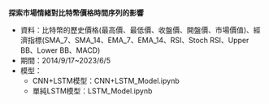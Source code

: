 **探索市場情緒對比特幣價格時間序列的影響**

- 資料：比特幣的歷史價格(最高價、最低價、收盤價、開盤價、市場價值)、經濟指標(SMA_7、SMA_14、EMA_7、EMA_14、RSI、Stoch RSI、Upper BB、Lower BB、MACD)
- 期間：2014/9/17~2023/6/5
- 模型：
    - CNN+LSTM模型：CNN+LSTM_Model.ipynb
    - 單純LSTM模型：LSTM_Model.ipynb